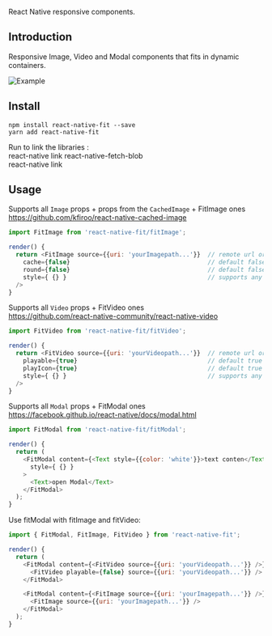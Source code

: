 React Native responsive components.

## Introduction
Responsive Image, Video and Modal components that fits in dynamic containers.

![Example](https://github.com/tibbus/react-native-fit/blob/master/example/demo.gif)

## Install
`npm install react-native-fit --save`   
`yarn add react-native-fit`

Run to link the libraries :   
react-native link react-native-fetch-blob   
react-native link   

## Usage

Supports all `Image` props + props from the `CachedImage` + FitImage ones  
https://github.com/kfiroo/react-native-cached-image
```javascript
import FitImage from 'react-native-fit/fitImage';

render() {
  return <FitImage source={{uri: 'yourImagepath...'}}  // remote url or local path
    cache={false}                                      // default false - disable-enable cache
    round={false}                                      // default false - make an image round/square
    style={ {} }                                       // supports any style, can add `width` and will generate the height to ratio
  />
}
```
  
Supports all `Video` props + FitVideo ones  
https://github.com/react-native-community/react-native-video
```javascript
import FitVideo from 'react-native-fit/fitVideo';

render() {
  return <FitVideo source={{uri: 'yourVideopath...'}}  // remote url or local path
    playable={true}                                    // default true - make video playable (useful when you want to open in a modal)
    playIcon={true}                                    // default true - show/hide play icon on video
    style={ {} }                                       // supports any style, can add `width` and will generate the height to ratio
  />
}
```
  
Supports all `Modal` props + FitModal ones  
https://facebook.github.io/react-native/docs/modal.html
```javascript
import FitModal from 'react-native-fit/fitModal';

render() {
  return (
    <FitModal content={<Text style={{color: 'white'}}>text conten</Text>}  // React Component to render inside fullscreen Modal
      style={ {} }                                                         // Style for the thumbnail that will open the Modal, Text in this case
    >
      <Text>open Modal</Text>
    </FitModal>
  );
}
```
  
Use fitModal with fitImage and fitVideo:
```javascript
import { FitModal, FitImage, FitVideo } from 'react-native-fit';

render() {
  return (
    <FitModal content={<FitVideo source={{uri: 'yourVideopath...'}} />}>
      <FitVideo playable={false} source={{uri: 'yourVideopath...'}} />
    </FitModal>

    <FitModal content={<FitImage source={{uri: 'yourImagepath...'}} />}>
      <FitImage source={{uri: 'yourImagepath...'}} />
    </FitModal>
  );
}
```
